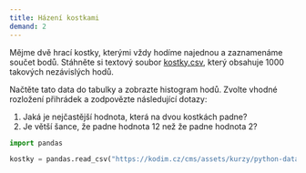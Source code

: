 ```yaml
---
title: Házení kostkami
demand: 2
---
```


Mějme dvě hrací kostky, kterými vždy hodíme najednou a zaznamenáme součet bodů. Stáhněte si textový soubor [kostky.csv](assets/kostky.csv), který obsahuje 1000 takových nezávislých hodů.

Načtěte tato data do tabulky a zobrazte histogram hodů. Zvolte vhodné rozložení přihrádek a zodpovězte následující dotazy:

1. Jaká je nejčastější hodnota, která na dvou kostkách padne?
1. Je větší šance, že padne hodnota 12 než že padne hodnota 2?

```py
import pandas

kostky = pandas.read_csv("https://kodim.cz/cms/assets/kurzy/python-data-1/python-pro-data-1/vizualizace/excs/excs>hazeni-kostkami/kostky.csv")
```
